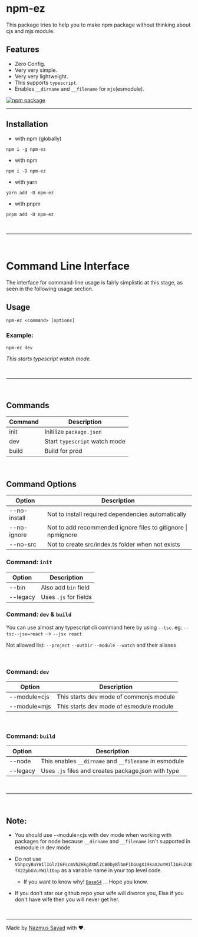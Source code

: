 # npm-ez

This package tries to help you to make npm package without thinking about cjs and mjs module.

## Features

- Zero Config.
- Very very simple.
- Very very lightweight.
- This supports `typescript`.
- Enables `__dirname` and `__filename` for `mjs`(esmodule).

<a href="https://npmjs.com/package/npm-ez">
  <img src="https://img.shields.io/npm/v/npm-ez" alt="npm package"> 
</a>

---

## Installation

- with npm (globally)

```shell
npm i -g npm-ez
```

- with npm

```shell
npm i -D npm-ez
```

- with yarn

```shell
yarn add -D npm-ez
```

- with pnpm

```shell
pnpm add -D npm-ez
```

<br/>

---

<br/>

# Command Line Interface

The interface for command-line usage is fairly simplistic at this stage, as seen in the following usage section.

## Usage

```shell
npm-ez <command> [options]
```

### Example:

```shell
npm-ez dev
```

_This starts typescript watch mode._

<br/>

---

<br/>

## Commands

| Command | Description                   |
| ------- | ----------------------------- |
| init    | Initilize `package.json`      |
| dev     | Start `typescript` watch mode |
| build   | Build for prod                |

<br/>

## Command Options

| Option       | Description                                                   |
| ------------ | ------------------------------------------------------------- |
| --no-install | Not to install required dependencies automatically            |
| --no-ignore  | Not to add recommended ignore files to gitignore \| npmignore |
| --no-src     | Not to create src/index.ts folder when not exists             |

### Command: `init`

| Option   | Description           |
| -------- | --------------------- |
| --bin    | Also add `bin` field  |
| --legacy | Uses `.js` for fields |

### Command: `dev` & `build`

You can use almost any typescript cli command here by using `--tsc`.
eg: `--tsc--jsx=react` --> `--jsx react`

Not allowed list: `--project` `--outDir` `--module` `--watch` and their aliases

<br/>

### Command: `dev`

| Option       | Description                             |
| ------------ | --------------------------------------- |
| --module=cjs | This starts dev mode of commonjs module |
| --module=mjs | This starts dev mode of esmodule module |

<br/>

### Command: `build`

| Option   | Description                                           |
| -------- | ----------------------------------------------------- |
| --node   | This enables `__dirname` and `__filename` in esmodule |
| --legacy | Uses `.js` files and creates package.json with type   |

<br/>

---

<br/>

## **Note:**

- You should use --module=cjs with dev mode when working with packages for node because `__dirname` and `__filename` isn't supported in esmodule in dev mode
- Do not use `VGhpcyBuYW1lIGlzIGFscmVhZHkgdXNlZCB0byBlbmFibGUgX19kaXJuYW1lIGFuZCBfX2ZpbGVuYW1lIDop` as a variable name in your top level code.

  - If you want to know why! [`Base64`](https://www.base64decode.org) ... Hope you know.

- If you don't star our github repo your wife will divorce you, Else if you don't have wife then you will never get her.

<br/>

---

Made by [Nazmus Sayad](https://github.com/NazmusSayad) with ❤️.
